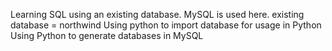 Learning SQL using an existing database. 
MySQL is used here.
existing database = northwind
Using python to import database for usage in Python
Using Python to generate databases in MySQL
